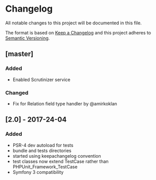 Changelog
=========

All notable changes to this project will be documented in this file.

The format is based on [Keep a Changelog](http://keepachangelog.com/)
and this project adheres to [Semantic Versioning](http://semver.org/).

## [master]
### Added
- Enabled Scrutinizer service

### Changed
- Fix for Relation field type handler by @amirkoklan

## [2.0] - 2017-24-04
### Added
- PSR-4 dev autoload for tests
- bundle and tests directories
- started using keepachangelog convention
- test classes now extend TestCase rather than PHPUnit_Framework_TestCase
- Symfony 3 compatibility
